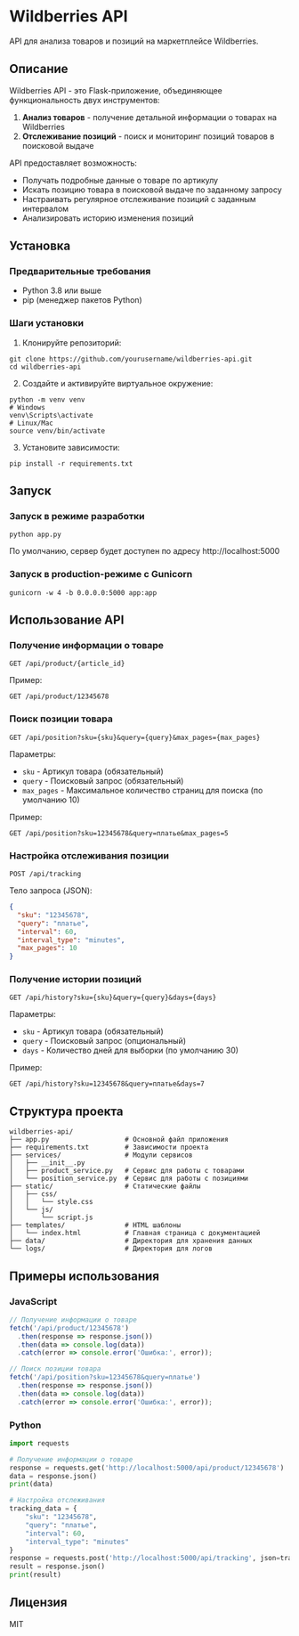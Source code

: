 # Wildberries API

API для анализа товаров и позиций на маркетплейсе Wildberries.

## Описание

Wildberries API - это Flask-приложение, объединяющее функциональность двух инструментов:
1. **Анализ товаров** - получение детальной информации о товарах на Wildberries
2. **Отслеживание позиций** - поиск и мониторинг позиций товаров в поисковой выдаче

API предоставляет возможность:
- Получать подробные данные о товаре по артикулу
- Искать позицию товара в поисковой выдаче по заданному запросу
- Настраивать регулярное отслеживание позиций с заданным интервалом
- Анализировать историю изменения позиций

## Установка

### Предварительные требования

- Python 3.8 или выше
- pip (менеджер пакетов Python)

### Шаги установки

1. Клонируйте репозиторий:
```
git clone https://github.com/yourusername/wildberries-api.git
cd wildberries-api
```

2. Создайте и активируйте виртуальное окружение:
```
python -m venv venv
# Windows
venv\Scripts\activate
# Linux/Mac
source venv/bin/activate
```

3. Установите зависимости:
```
pip install -r requirements.txt
```

## Запуск

### Запуск в режиме разработки

```
python app.py
```

По умолчанию, сервер будет доступен по адресу http://localhost:5000

### Запуск в production-режиме с Gunicorn

```
gunicorn -w 4 -b 0.0.0.0:5000 app:app
```

## Использование API

### Получение информации о товаре

```
GET /api/product/{article_id}
```

Пример:
```
GET /api/product/12345678
```

### Поиск позиции товара

```
GET /api/position?sku={sku}&query={query}&max_pages={max_pages}
```

Параметры:
- `sku` - Артикул товара (обязательный)
- `query` - Поисковый запрос (обязательный)
- `max_pages` - Максимальное количество страниц для поиска (по умолчанию 10)

Пример:
```
GET /api/position?sku=12345678&query=платье&max_pages=5
```

### Настройка отслеживания позиции

```
POST /api/tracking
```

Тело запроса (JSON):
```json
{
  "sku": "12345678",
  "query": "платье",
  "interval": 60,
  "interval_type": "minutes",
  "max_pages": 10
}
```

### Получение истории позиций

```
GET /api/history?sku={sku}&query={query}&days={days}
```

Параметры:
- `sku` - Артикул товара (обязательный)
- `query` - Поисковый запрос (опциональный)
- `days` - Количество дней для выборки (по умолчанию 30)

Пример:
```
GET /api/history?sku=12345678&query=платье&days=7
```

## Структура проекта

```
wildberries-api/
├── app.py                   # Основной файл приложения
├── requirements.txt         # Зависимости проекта
├── services/                # Модули сервисов
│   ├── __init__.py
│   ├── product_service.py   # Сервис для работы с товарами
│   └── position_service.py  # Сервис для работы с позициями
├── static/                  # Статические файлы
│   ├── css/
│   │   └── style.css
│   └── js/
│       └── script.js
├── templates/               # HTML шаблоны
│   └── index.html           # Главная страница с документацией
├── data/                    # Директория для хранения данных
└── logs/                    # Директория для логов
```

## Примеры использования

### JavaScript

```javascript
// Получение информации о товаре
fetch('/api/product/12345678')
  .then(response => response.json())
  .then(data => console.log(data))
  .catch(error => console.error('Ошибка:', error));

// Поиск позиции товара
fetch('/api/position?sku=12345678&query=платье')
  .then(response => response.json())
  .then(data => console.log(data))
  .catch(error => console.error('Ошибка:', error));
```

### Python

```python
import requests

# Получение информации о товаре
response = requests.get('http://localhost:5000/api/product/12345678')
data = response.json()
print(data)

# Настройка отслеживания
tracking_data = {
    "sku": "12345678",
    "query": "платье",
    "interval": 60,
    "interval_type": "minutes"
}
response = requests.post('http://localhost:5000/api/tracking', json=tracking_data)
result = response.json()
print(result)
```

## Лицензия

MIT 